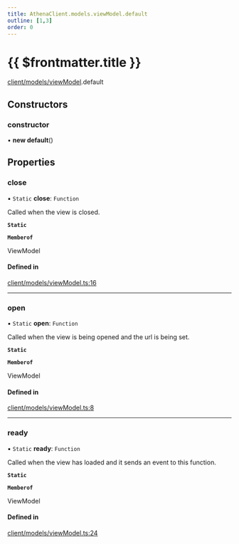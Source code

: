 ```yaml
---
title: AthenaClient.models.viewModel.default
outline: [1,3]
order: 0
---
```


# {{ $frontmatter.title }}


[client/models/viewModel](../modules/client_models_viewModel.md).default

## Constructors

### constructor

• **new default**()

## Properties

### close

▪ `Static` **close**: `Function`

Called when the view is closed.

**`Static`**

**`Memberof`**

ViewModel

#### Defined in

[client/models/viewModel.ts:16](https://github.com/Stuyk/altv-athena/blob/217ba5f/src/core/client/models/viewModel.ts#L16)

___

### open

▪ `Static` **open**: `Function`

Called when the view is being opened and the url is being set.

**`Static`**

**`Memberof`**

ViewModel

#### Defined in

[client/models/viewModel.ts:8](https://github.com/Stuyk/altv-athena/blob/217ba5f/src/core/client/models/viewModel.ts#L8)

___

### ready

▪ `Static` **ready**: `Function`

Called when the view has loaded and it sends an event to this function.

**`Static`**

**`Memberof`**

ViewModel

#### Defined in

[client/models/viewModel.ts:24](https://github.com/Stuyk/altv-athena/blob/217ba5f/src/core/client/models/viewModel.ts#L24)
